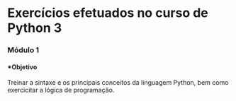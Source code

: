 # Exercícios efetuados no curso de Python 3
<h3>Módulo 1</h3>
<h4>*Objetivo</h4>
<p>Treinar a sintaxe e os principais conceitos da linguagem Python, bem como exercicitar a lógica de programação.</p>
    